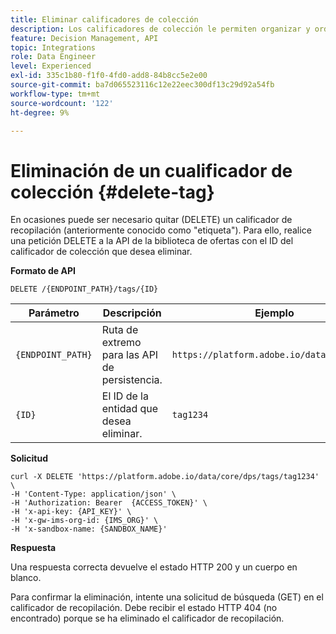```yaml
---
title: Eliminar calificadores de colección
description: Los calificadores de colección le permiten organizar y ordenar mejor sus ofertas.
feature: Decision Management, API
topic: Integrations
role: Data Engineer
level: Experienced
exl-id: 335c1b80-f1f0-4fd0-add8-84b8cc5e2e00
source-git-commit: ba7d065523116c12e22eec300df13c29d92a54fb
workflow-type: tm+mt
source-wordcount: '122'
ht-degree: 9%

---
```



# Eliminación de un cualificador de colección {#delete-tag}

En ocasiones puede ser necesario quitar (DELETE) un calificador de recopilación (anteriormente conocido como &quot;etiqueta&quot;). Para ello, realice una petición DELETE a la API de la biblioteca de ofertas con el ID del calificador de colección que desea eliminar.

**Formato de API**

```http
DELETE /{ENDPOINT_PATH}/tags/{ID}
```

| Parámetro | Descripción | Ejemplo |
| --------- | ----------- | ------- |
| `{ENDPOINT_PATH}` | Ruta de extremo para las API de persistencia. | `https://platform.adobe.io/data/core/dps/` |
| `{ID}` | El ID de la entidad que desea eliminar. | `tag1234` |

**Solicitud**

```shell
curl -X DELETE 'https://platform.adobe.io/data/core/dps/tags/tag1234' \
-H 'Content-Type: application/json' \
-H 'Authorization: Bearer  {ACCESS_TOKEN}' \
-H 'x-api-key: {API_KEY}' \
-H 'x-gw-ims-org-id: {IMS_ORG}' \
-H 'x-sandbox-name: {SANDBOX_NAME}'
```

**Respuesta**

Una respuesta correcta devuelve el estado HTTP 200 y un cuerpo en blanco.

Para confirmar la eliminación, intente una solicitud de búsqueda (GET) en el calificador de recopilación. Debe recibir el estado HTTP 404 (no encontrado) porque se ha eliminado el calificador de recopilación.